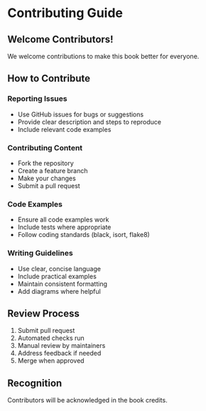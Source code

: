 # Contributing Guide

## Welcome Contributors!

We welcome contributions to make this book better for everyone.

## How to Contribute

### Reporting Issues
- Use GitHub issues for bugs or suggestions
- Provide clear description and steps to reproduce
- Include relevant code examples

### Contributing Content
- Fork the repository
- Create a feature branch
- Make your changes
- Submit a pull request

### Code Examples
- Ensure all code examples work
- Include tests where appropriate
- Follow coding standards (black, isort, flake8)

### Writing Guidelines
- Use clear, concise language
- Include practical examples
- Maintain consistent formatting
- Add diagrams where helpful

## Review Process

1. Submit pull request
2. Automated checks run
3. Manual review by maintainers
4. Address feedback if needed
5. Merge when approved

## Recognition

Contributors will be acknowledged in the book credits.
